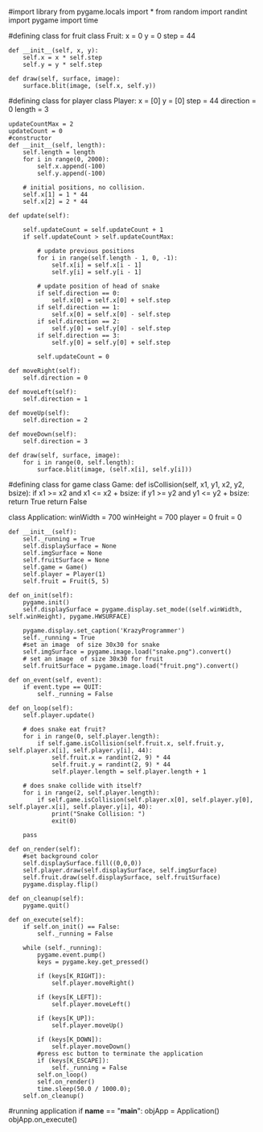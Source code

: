 #import library
from pygame.locals import *
from random import randint
import pygame
import time

#defining class for fruit
class Fruit:
    x = 0
    y = 0
    step = 44

    def __init__(self, x, y):
        self.x = x * self.step
        self.y = y * self.step

    def draw(self, surface, image):
        surface.blit(image, (self.x, self.y))

#defining class for player
class Player:
    x = [0]
    y = [0]
    step = 44
    direction = 0
    length = 3

    updateCountMax = 2
    updateCount = 0
    #constructor
    def __init__(self, length):
        self.length = length
        for i in range(0, 2000):
            self.x.append(-100)
            self.y.append(-100)

        # initial positions, no collision.
        self.x[1] = 1 * 44
        self.x[2] = 2 * 44

    def update(self):

        self.updateCount = self.updateCount + 1
        if self.updateCount > self.updateCountMax:

            # update previous positions
            for i in range(self.length - 1, 0, -1):
                self.x[i] = self.x[i - 1]
                self.y[i] = self.y[i - 1]

            # update position of head of snake
            if self.direction == 0:
                self.x[0] = self.x[0] + self.step
            if self.direction == 1:
                self.x[0] = self.x[0] - self.step
            if self.direction == 2:
                self.y[0] = self.y[0] - self.step
            if self.direction == 3:
                self.y[0] = self.y[0] + self.step

            self.updateCount = 0

    def moveRight(self):
        self.direction = 0

    def moveLeft(self):
        self.direction = 1

    def moveUp(self):
        self.direction = 2

    def moveDown(self):
        self.direction = 3

    def draw(self, surface, image):
        for i in range(0, self.length):
            surface.blit(image, (self.x[i], self.y[i]))

#defining class for game
class Game:
    def isCollision(self, x1, y1, x2, y2, bsize):
        if x1 >= x2 and x1 <= x2 + bsize:
            if y1 >= y2 and y1 <= y2 + bsize:
                return True
        return False


class Application:
    winWidth = 700
    winHeight = 700
    player = 0
    fruit = 0

    def __init__(self):
        self._running = True
        self.displaySurface = None
        self.imgSurface = None
        self.fruitSurface = None
        self.game = Game()
        self.player = Player(1)
        self.fruit = Fruit(5, 5)

    def on_init(self):
        pygame.init()
        self.displaySurface = pygame.display.set_mode((self.winWidth, self.winHeight), pygame.HWSURFACE)

        pygame.display.set_caption('KrazyProgrammer')
        self._running = True
        #set an image  of size 30x30 for snake
        self.imgSurface = pygame.image.load("snake.png").convert()
        # set an image  of size 30x30 for fruit
        self.fruitSurface = pygame.image.load("fruit.png").convert()

    def on_event(self, event):
        if event.type == QUIT:
            self._running = False

    def on_loop(self):
        self.player.update()

        # does snake eat fruit?
        for i in range(0, self.player.length):
            if self.game.isCollision(self.fruit.x, self.fruit.y, self.player.x[i], self.player.y[i], 44):
                self.fruit.x = randint(2, 9) * 44
                self.fruit.y = randint(2, 9) * 44
                self.player.length = self.player.length + 1

        # does snake collide with itself?
        for i in range(2, self.player.length):
            if self.game.isCollision(self.player.x[0], self.player.y[0], self.player.x[i], self.player.y[i], 40):
                print("Snake Collision: ")
                exit(0)

        pass

    def on_render(self):
        #set background color
        self.displaySurface.fill((0,0,0))
        self.player.draw(self.displaySurface, self.imgSurface)
        self.fruit.draw(self.displaySurface, self.fruitSurface)
        pygame.display.flip()

    def on_cleanup(self):
        pygame.quit()

    def on_execute(self):
        if self.on_init() == False:
            self._running = False

        while (self._running):
            pygame.event.pump()
            keys = pygame.key.get_pressed()

            if (keys[K_RIGHT]):
                self.player.moveRight()

            if (keys[K_LEFT]):
                self.player.moveLeft()

            if (keys[K_UP]):
                self.player.moveUp()

            if (keys[K_DOWN]):
                self.player.moveDown()
            #press esc button to terminate the application
            if (keys[K_ESCAPE]):
                self._running = False
            self.on_loop()
            self.on_render()
            time.sleep(50.0 / 1000.0);
        self.on_cleanup()

#running application
if __name__ == "__main__":
    objApp = Application()
    objApp.on_execute()
